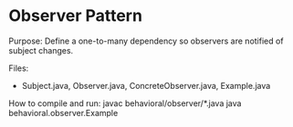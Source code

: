 # Observer Pattern

Purpose: Define a one-to-many dependency so observers are notified of subject changes.

Files:
- Subject.java, Observer.java, ConcreteObserver.java, Example.java

How to compile and run:
javac behavioral/observer/*.java
java behavioral.observer.Example
